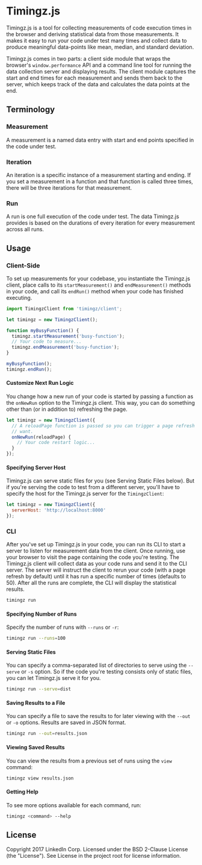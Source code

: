 # Timingz.js

Timingz.js is a tool for collecting measurements of code execution times in the
browser and deriving statistical data from those measurements. It makes it easy
to run your code under test many times and collect data to produce meaningful
data-points like mean, median, and standard deviation.

Timingz.js comes in two parts: a client side module that wraps the browser's
`window.performance` API and a command line tool for running the data collection
server and displaying results. The client module captures the start and end
times for each measurement and sends them back to the server, which keeps track
of the data and calculates the data points at the end.

## Terminology

### Measurement

A measurement is a named data entry with start and end points specified in the
code under test.

### Iteration

An iteration is a specific instance of a measurement starting and ending. If you
set a measurement in a function and that function is called three times, there
will be three iterations for that measurement.

### Run

A run is one full execution of the code under test. The data Timingz.js provides
is based on the durations of every iteration for every measurement across all
runs.

## Usage

### Client-Side

To set up measurements for your codebase, you instantiate the Timingz.js client,
place calls to its `startMeasurement()` and `endMeasurement()` methods in your
code, and call its `endRun()` method when your code has finished executing.

```javascript
import TimingzClient from 'timingz/client';

let timingz = new TimingzClient();

function myBusyFunction() {
  timingz.startMeasurement('busy-function');
  // Your code to measure...
  timingz.endMeasurement('busy-function');
}

myBusyFunction();
timingz.endRun();
```

#### Customize Next Run Logic

You change how a new run of your code is started by passing a function as the
`onNewRun` option to the Timingz.js client. This way, you can do something other
than (or in addition to) refreshing the page.

```javascript
let timingz = new TimingzClient({
  // A reloadPage function is passed so you can trigger a page refresh if you
  // want.
  onNewRun(reloadPage) {
    // Your code restart logic...
  }
});
```

#### Specifying Server Host

Timingz.js can serve static files for you (see Serving Static Files below). But
if you're serving the code to test from a different server, you'll have to
specify the host for the Timingz.js server for the `TimingzClient`:

```javascript
let timingz = new TimingzClient({
  serverHost: 'http://localhost:8000'
});
```

### CLI

After you've set up Timingz.js in your code, you can run its CLI to start a
server to listen for measurement data from the client. Once running, use your
browser to visit the page containing the code you're testing. The Timingz.js
client will collect data as your code runs and send it to the CLI server. The
server will instruct the client to rerun your code (with a page refresh by
default) until it has run a specific number of times (defaults to 50). After all
the runs are complete, the CLI will display the statistical results.

```bash
timingz run
```

#### Specifying Number of Runs

Specify the number of runs with `--runs` or `-r`:

```bash
timingz run --runs=100
```

#### Serving Static Files

You can specify a comma-separated list of directories to serve using the
`--serve` or `-s` option. So if the code you're testing consists only of static
files, you can let Timingz.js serve it for you.

```bash
timingz run --serve=dist
```

#### Saving Results to a File

You can specify a file to save the results to for later viewing with the `--out`
or `-o` options. Results are saved in JSON format.

```bash
timingz run --out=results.json
```

#### Viewing Saved Results

You can view the results from a previous set of runs using the `view` command:

```bash
timingz view results.json
```

#### Getting Help

To see more options available for each command, run:

```bash
timingz <command> --help
```

## License

Copyright 2017 LinkedIn Corp. Licensed under the BSD 2-Clause License (the
"License"). See License in the project root for license information.
